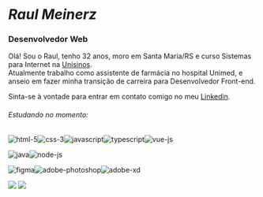 # *Raul Meinerz* 
### Desenvolvedor Web
Olá! Sou o Raul, tenho 32 anos, moro em Santa Maria/RS e curso Sistemas para Internet na <a href="https://www.unisinos.br/" target="_blank">Unisinos</a>.
<br/>Atualmente trabalho como assistente de farmácia no hospital Unimed, e anseio em fazer minha transição de carreira para Desenvolvedor Front-end.

Sinta-se à vontade para entrar em contato comigo no meu <a href="https://www.linkedin.com/in/raul-meinerz/" target="_blank">Linkedin<a/>.

###### Estudando no momento:
<img src="https://img.icons8.com/color/48/000000/html-5--v1.png" alt="html-5"/><img src="https://img.icons8.com/color/48/000000/css3.png" alt="css-3"/><img src="https://img.icons8.com/color/48/000000/javascript--v1.png" alt="javascript"/><img src="https://img.icons8.com/color/48/000000/typescript.png" alt="typescript"/><img src="https://img.icons8.com/color/48/000000/vue-js.png" alt="vue-js"/>

<img src="https://img.icons8.com/color/48/000000/java-coffee-cup-logo--v1.png" alt="java"/><img src="https://img.icons8.com/fluency/48/000000/node-js.png" alt="node-js"/>

<img src="https://img.icons8.com/color/48/000000/figma--v1.png" alt="figma"/><img src="https://img.icons8.com/color/48/000000/adobe-photoshop--v1.png" alt="adobe-photoshop"/><img src="https://img.icons8.com/color/48/000000/adobe-xd--v1.png" alt="adobe-xd"/>


![](https://github-readme-stats.vercel.app/api?username=devmeinerz&show_icons=true&theme=ayu-mirage) ![](https://github-readme-stats.vercel.app/api/top-langs/?username=devmeinerz&layout=compact&theme=ayu-mirage)





